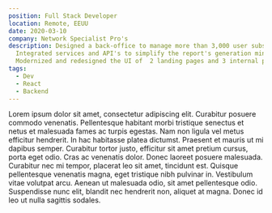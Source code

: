 ```yaml
---
position: Full Stack Developer
location: Remote, EEUU
date: 2020-03-10
company: Network Specialist Pro's
description: Designed a back-office to manage more than 3,000 user subscriptions, optimizing team productivity by managing everything from one place.
  Integrated services and API's to simplify the report's generation minimize excel use by 40%.
  Modernized and redesigned the UI of  2 landing pages and 3 internal platforms.
tags:
  - Dev
  - React
  - Backend
---
```


Lorem ipsum dolor sit amet, consectetur adipiscing elit. Curabitur posuere commodo venenatis. Pellentesque habitant morbi tristique senectus et netus et malesuada fames ac turpis egestas. Nam non ligula vel metus efficitur hendrerit. In hac habitasse platea dictumst. Praesent et mauris ut mi dapibus semper. Curabitur tortor justo, efficitur sit amet pretium cursus, porta eget odio. Cras ac venenatis dolor. Donec laoreet posuere malesuada. Curabitur nec mi tempor, placerat leo sit amet, tincidunt est. Quisque pellentesque venenatis magna, eget tristique nibh pulvinar in. Vestibulum vitae volutpat arcu. Aenean ut malesuada odio, sit amet pellentesque odio. Suspendisse nunc elit, blandit nec hendrerit non, aliquet at magna. Donec id leo ut nulla sagittis sodales.